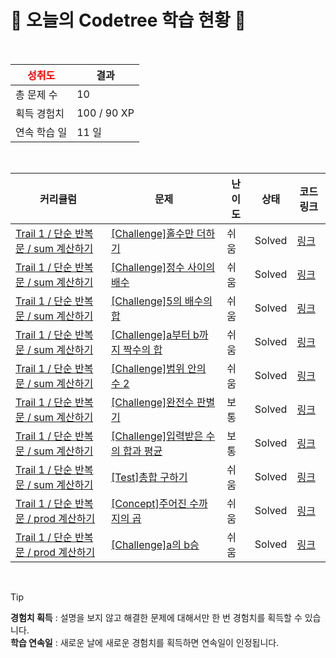 # 🌲 오늘의 Codetree 학습 현황 🌲

<br />

| <span style="color:red;display:block;text-align:center;"> **성취도**</span> | 결과 |
|---|---|
| 총 문제 수 | 10 |
| 획득 경험치 | 100 / 90 XP |
| 연속 학습 일 | 11 일 |

<br />

|커리큘럼|문제|난이도|상태|코드 링크|
|---|---|---|---|---|
|[Trail 1 / 단순 반복문 / sum 계산하기](https://www.codetree.ai/trail-info/novice-low/)|[[Challenge]홀수만 더하기](https://www.codetree.ai/trails/complete/curated-cards/challenge-add-only-odd-numbers/)|쉬움|Solved|[링크](https://github.com/SuJeongHong/codetree-codingtest-python/blob/main/250701/%ED%99%80%EC%88%98%EB%A7%8C%20%EB%8D%94%ED%95%98%EA%B8%B0/add-only-odd-numbers.py)|
|[Trail 1 / 단순 반복문 / sum 계산하기](https://www.codetree.ai/trail-info/novice-low/)|[[Challenge]정수 사이의 배수](https://www.codetree.ai/trails/complete/curated-cards/challenge-multiplication-between-numbers/)|쉬움|Solved|[링크](https://github.com/SuJeongHong/codetree-codingtest-python/blob/main/250701/%EC%A0%95%EC%88%98%20%EC%82%AC%EC%9D%B4%EC%9D%98%20%EB%B0%B0%EC%88%98/multiplication-between-numbers.py)|
|[Trail 1 / 단순 반복문 / sum 계산하기](https://www.codetree.ai/trail-info/novice-low/)|[[Challenge]5의 배수의 합](https://www.codetree.ai/trails/complete/curated-cards/challenge-sum-of-specific-condition-multiple/)|쉬움|Solved|[링크](https://github.com/SuJeongHong/codetree-codingtest-python/blob/main/250701/5%EC%9D%98%20%EB%B0%B0%EC%88%98%EC%9D%98%20%ED%95%A9/sum-of-specific-condition-multiple.py)|
|[Trail 1 / 단순 반복문 / sum 계산하기](https://www.codetree.ai/trail-info/novice-low/)|[[Challenge]a부터 b까지 짝수의 합](https://www.codetree.ai/trails/complete/curated-cards/challenge-sum-of-even-nums-from-a-to-b/)|쉬움|Solved|[링크](https://github.com/SuJeongHong/codetree-codingtest-python/blob/main/250701/A%EB%B6%80%ED%84%B0%20B%EA%B9%8C%EC%A7%80%20%EC%A7%9D%EC%88%98%EC%9D%98%20%ED%95%A9/sum-of-even-nums-from-a-to-b.py)|
|[Trail 1 / 단순 반복문 / sum 계산하기](https://www.codetree.ai/trail-info/novice-low/)|[[Challenge]범위 안의 수 2](https://www.codetree.ai/trails/complete/curated-cards/challenge-number-in-range-2/)|쉬움|Solved|[링크](https://github.com/SuJeongHong/codetree-codingtest-python/blob/main/250701/%EB%B2%94%EC%9C%84%20%EC%95%88%EC%9D%98%20%EC%88%98%202/number-in-range-2.py)|
|[Trail 1 / 단순 반복문 / sum 계산하기](https://www.codetree.ai/trail-info/novice-low/)|[[Challenge]완전수 판별기](https://www.codetree.ai/trails/complete/curated-cards/challenge-perfect-number-discriminator/)|보통|Solved|[링크](https://github.com/SuJeongHong/codetree-codingtest-python/blob/main/250701/%EC%99%84%EC%A0%84%EC%88%98%20%ED%8C%90%EB%B3%84%EA%B8%B0/perfect-number-discriminator.py)|
|[Trail 1 / 단순 반복문 / sum 계산하기](https://www.codetree.ai/trail-info/novice-low/)|[[Challenge]입력받은 수의 합과 평균](https://www.codetree.ai/trails/complete/curated-cards/challenge-sum-and-average-of-the-inputs/)|보통|Solved|[링크](https://github.com/SuJeongHong/codetree-codingtest-python/blob/main/250701/%EC%9E%85%EB%A0%A5%EB%B0%9B%EC%9D%80%20%EC%88%98%EC%9D%98%20%ED%95%A9%EA%B3%BC%20%ED%8F%89%EA%B7%A0/sum-and-average-of-the-inputs.py)|
|[Trail 1 / 단순 반복문 / sum 계산하기](https://www.codetree.ai/trail-info/novice-low/)|[[Test]총합 구하기](https://www.codetree.ai/trails/complete/curated-cards/test-find-the-total/)|쉬움|Solved|[링크](https://github.com/SuJeongHong/codetree-codingtest-python/blob/main/250701/%EC%B4%9D%ED%95%A9%20%EA%B5%AC%ED%95%98%EA%B8%B0/find-the-total.py)|
|[Trail 1 / 단순 반복문 / prod 계산하기](https://www.codetree.ai/trail-info/novice-low/)|[[Concept]주어진 수까지의 곱](https://www.codetree.ai/trails/complete/curated-cards/intro-multiplication-up-to-a-given-number/)|쉬움|Solved|[링크](https://github.com/SuJeongHong/codetree-codingtest-python/blob/main/250701/%EC%A3%BC%EC%96%B4%EC%A7%84%20%EC%88%98%EA%B9%8C%EC%A7%80%EC%9D%98%20%EA%B3%B1/multiplication-up-to-a-given-number.py)|
|[Trail 1 / 단순 반복문 / prod 계산하기](https://www.codetree.ai/trail-info/novice-low/)|[[Challenge]a의 b승](https://www.codetree.ai/trails/complete/curated-cards/challenge-a-to-the-power-of-b/)|쉬움|Solved|[링크](https://github.com/SuJeongHong/codetree-codingtest-python/blob/main/250701/A%EC%9D%98%20B%EC%8A%B9/a-to-the-power-of-b.py)|


<br />

> [!TIP]
> **경험치 획득** : 설명을 보지 않고 해결한 문제에 대해서만 한 번 경험치를 획득할 수 있습니다.  
> **학습 연속일** : 새로운 날에 새로운 경험치를 획득하면 연속일이 인정됩니다.

